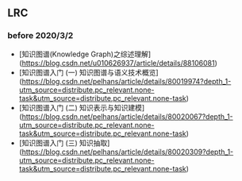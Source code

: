 ## LRC
### before 2020/3/2
- [知识图谱(Knowledge Graph)之综述理解] (https://blog.csdn.net/u010626937/article/details/88106081)
- [知识图谱入门 (一) 知识图谱与语义技术概览] (https://blog.csdn.net/pelhans/article/details/80019974?depth_1-utm_source=distribute.pc_relevant.none-task&utm_source=distribute.pc_relevant.none-task)
- [知识图谱入门 (二) 知识表示与知识建模] (https://blog.csdn.net/pelhans/article/details/80020067?depth_1-utm_source=distribute.pc_relevant.none-task&utm_source=distribute.pc_relevant.none-task)
- [知识图谱入门 (三) 知识抽取] (https://blog.csdn.net/pelhans/article/details/80020309?depth_1-utm_source=distribute.pc_relevant.none-task&utm_source=distribute.pc_relevant.none-task)
